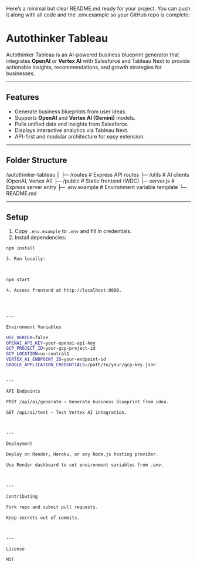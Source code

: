 Here’s a minimal but clear README.md ready for your project. You can push it along with all code and the .env.example so your GitHub repo is complete:

# Autothinker Tableau

Autothinker Tableau is an AI-powered business blueprint generator that integrates **OpenAI** or **Vertex AI** with Salesforce and Tableau Next to provide actionable insights, recommendations, and growth strategies for businesses.

---

## Features

- Generate business blueprints from user ideas.
- Supports **OpenAI** and **Vertex AI (Gemini)** models.
- Pulls unified data and insights from Salesforce.
- Displays interactive analytics via Tableau Next.
- API-first and modular architecture for easy extension.

---

## Folder Structure

/autothinker-tableau │ ├─ /routes       # Express API routes ├─ /utils        # AI clients (OpenAI, Vertex AI) ├─ /public       # Static frontend (WDC) ├─ server.js     # Express server entry ├─ .env.example  # Environment variable template └─ README.md

---

## Setup

1. Copy `.env.example` to `.env` and fill in credentials.
2. Install dependencies:

```bash
npm install

3. Run locally:



npm start

4. Access frontend at http://localhost:8000.




---

Environment Variables

USE_VERTEX=false
OPENAI_API_KEY=your-openai-api-key
GCP_PROJECT_ID=your-gcp-project-id
GCP_LOCATION=us-central1
VERTEX_AI_ENDPOINT_ID=your-endpoint-id
GOOGLE_APPLICATION_CREDENTIALS=/path/to/your/gcp-key.json


---

API Endpoints

POST /api/ai/generate – Generate business blueprint from idea.

GET /api/ai/test – Test Vertex AI integration.



---

Deployment

Deploy on Render, Heroku, or any Node.js hosting provider.

Use Render dashboard to set environment variables from .env.



---

Contributing

Fork repo and submit pull requests.

Keep secrets out of commits.



---

License

MIT

